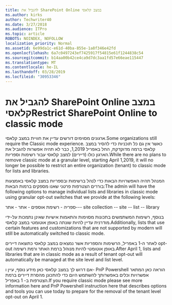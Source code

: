 ```yaml
---
title: להגביל את SharePoint Online במצב קלאסי
ms.author: kirks
author: Techwriter40
ms.date: 3/27/2018
ms.audience: ITPro
ms.topic: article
ROBOTS: NOINDEX, NOFOLLOW
localization_priority: Normal
ms.assetid: 6e99da1c-e61d-40ba-855e-1a8f346e42fd
ms.openlocfilehash: 6a7c0497243ef7425917f54815e61f1244838c54
ms.sourcegitcommit: b14aa00b42ce4ca9d7dc3aa1fd57e66eae115447
ms.translationtype: MT
ms.contentlocale: he-IL
ms.lasthandoff: 03/28/2019
ms.locfileid: "30953346"
---
```

# <a name="restrict-sharepoint-online-to-classic-mode"></a><span data-ttu-id="6fcdb-102">להגביל את SharePoint Online במצב קלאסי</span><span class="sxs-lookup"><span data-stu-id="6fcdb-102">Restrict SharePoint Online to classic mode</span></span>

<span data-ttu-id="6fcdb-103">ארגונים מסוימים דורשים עדיין את חוויית במצב קלאסי.</span><span class="sxs-lookup"><span data-stu-id="6fcdb-103">Some organizations still require the Classic mode experience.</span></span> <span data-ttu-id="6fcdb-104">כאשר אין גם כל תוכניות כדי להסיר במצב קלאסי ברמה מדוקדקת, החל באפריל 1,2019, כבר לא תהיה אפשרות להגביל את הארגון כולו (דיירים) למצב קלאסי עבור רשימות וספריות.</span><span class="sxs-lookup"><span data-stu-id="6fcdb-104">While there are no plans to remove classic mode at a granular level, starting April 1,2019, it will no longer be possible to restrict an entire organization (tenant) to classic mode for lists and libraries.</span></span>

<span data-ttu-id="6fcdb-105">המנהל תהיה האפשרויות הבאות כדי לנהל ברשימות ובספריות במצב קלאסי באמצעות בוררים הצטרפות פרטני שאנו מספקים ברמות הבאות:</span><span class="sxs-lookup"><span data-stu-id="6fcdb-105">The admin will have the following options to manage individual lists and libraries in classic mode using granular opt-out switches that we provide at the following levels:</span></span>

<span data-ttu-id="6fcdb-106">ספריה - רשימת אוספים - אתר - אתר-</span><span class="sxs-lookup"><span data-stu-id="6fcdb-106">-- site collection -- site -- list -- library</span></span>

<span data-ttu-id="6fcdb-107">בנוסף, רשימות המשתמשים בתכונות מסוימות והתאמות אישיות שאינן נתמכות על-ידי מודרנית עדיין להיות שונתה באופן אוטומטי במצב קלאסי.</span><span class="sxs-lookup"><span data-stu-id="6fcdb-107">Additionally, lists that use certain features and customizations that are not supported by modern will still be automatically switched to classic mode.</span></span>

<span data-ttu-id="6fcdb-108">לאחר ה-1 באפריל, הרשימות והספריות אשר נמצאים במצב קלאסי כתוצאה דיירים opt-out באופן אוטומטי להיות מנוהל ברמת האתר ורמת רשימה.</span><span class="sxs-lookup"><span data-stu-id="6fcdb-108">After April 1, lists and libraries that are in classic mode as a result of tenant opt-out will automatically be managed at the site level and list level.</span></span>

<span data-ttu-id="6fcdb-109">אם דרוש לך במצב קלאסי כאן מידע נוסף, עיין ו- PnP Powershell הוראה כאן המתאר אפשרויות וכלים באפשרותך להשתמש היום כדי להתכונן מהסרת דיירים ברמת הצטרפות ב- 1 באפריל.</span><span class="sxs-lookup"><span data-stu-id="6fcdb-109">If you require classic mode please see more information here and PnP Powershell instruction here that describes options and tools you can use today to prepare for the removal of the tenant level opt-out on April 1.</span></span>
